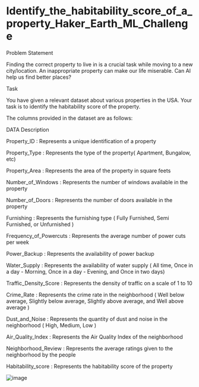 # Identify_the_habitability_score_of_a_property_Haker_Earth_ML_Challenge
Problem Statement

Finding the correct property to live in is a crucial task while moving to a new city/location. An inappropriate property can make our life miserable. Can AI help us find better places?

Task

You have given a relevant dataset about various properties in the USA. Your task is to identify the habitability score of the property.   

The columns provided in the dataset are as follows:

DATA	Description

Property_ID	: Represents a unique identification of a property

Property_Type	 : Represents the type of the property( Apartment, Bungalow, etc) 

Property_Area	 : Represents the area of the property in square feets

Number_of_Windows	: Represents the number of windows available in the property

Number_of_Doors	: Represents the number of doors available in the property

Furnishing	: Represents the furnishing type ( Fully Furnished, Semi Furnished, or Unfurnished )

Frequency_of_Powercuts	: Represents the average number of power cuts per week

Power_Backup	: Represents the availability of power backup

Water_Supply :	Represents the availability of water supply ( All time, Once in a day - Morning, Once in a day - Evening, and Once in two days) 

Traffic_Density_Score :	Represents the density of traffic on a scale of  1 to  10

Crime_Rate :	Represents the crime rate in the neighborhood ( Well below average, Slightly below average, Slightly above average, and  Well above average )

Dust_and_Noise :	Represents the quantity of dust and noise in the neighborhood ( High, Medium, Low )

Air_Quality_Index	 : Represents the Air Quality Index of the neighborhood

Neighborhood_Review	 : Represents the average ratings given to the neighborhood by the people 

Habitability_score	 : Represents the habitability score of the property

![image](https://user-images.githubusercontent.com/48595606/194714090-b86940a0-373c-4b8b-ab16-bc596344662b.png)

